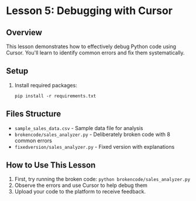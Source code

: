 # Lesson 5: Debugging with Cursor

## Overview
This lesson demonstrates how to effectively debug Python code using Cursor. You'll learn to identify common errors and fix them systematically.

## Setup
1. Install required packages:
   ```
   pip install -r requirements.txt
   ```

## Files Structure
- `sample_sales_data.csv` - Sample data file for analysis
- `brokencode/sales_analyzer.py` - Deliberately broken code with 8 common errors
- `fixedversion/sales_analyzer.py` - Fixed version with explanations

## How to Use This Lesson
1. First, try running the broken code: `python brokencode/sales_analyzer.py`
2. Observe the errors and use Cursor to help debug them
3. Upload your code to the platform to receive feedback.

